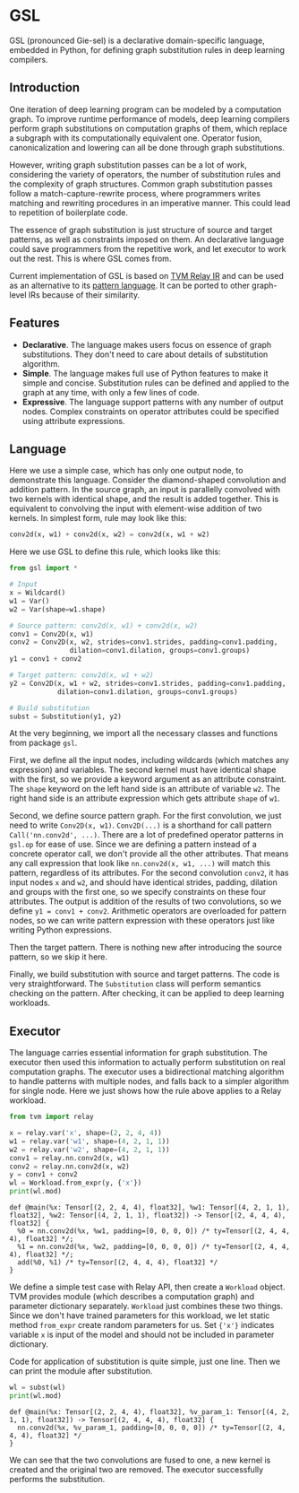 # GSL

GSL (pronounced Gie-sel) is a declarative domain-specific language, embedded in Python, for defining graph substitution rules in deep learning compilers. 

## Introduction

One iteration of deep learning program can be modeled by a computation graph. To improve runtime performance of models, deep learning compilers perform graph substitutions on computation graphs of them, which replace a subgraph with its computationally equivalent one. Operator fusion, canonicalization and lowering can all be done through graph substitutions. 

However, writing graph substitution passes can be a lot of work, considering the variety of operators, the number of substitution rules and the complexity of graph structures. Common graph substitution passes follow a match-capture-rewrite process, where programmers writes matching and rewriting procedures in an imperative manner. This could lead to repetition of boilerplate code. 

The essence of graph substitution is just structure of source and target patterns, as well as constraints imposed on them. An declarative language could save programmers from the repetitive work, and let executor to work out the rest. This is where GSL comes from.

Current implementation of GSL is based on [TVM Relay IR](https://tvm.apache.org/docs/dev/relay_intro.html) and can be used as an alternative to its [pattern language](https://tvm.apache.org/docs/langref/relay_pattern.html#pattern-language-design). It can be ported to other graph-level IRs because of their similarity. 

## Features

* **Declarative**. The language makes users focus on essence of graph substitutions. They don't need to care about details of substitution algorithm. 
* **Simple**. The language makes full use of Python features to make it simple and concise.  Substitution rules can be defined and applied to the graph at any time, with only a few lines of code. 
* **Expressive**. The language support patterns with any number of output nodes. Complex constraints on operator attributes could be specified using attribute expressions. 

## Language

Here we use a simple case, which has only one output node, to demonstrate this language. Consider the diamond-shaped convolution and addition pattern. In the source graph, an input is parallelly convolved with two kernels with identical shape, and the result is added together. This is equivalent to convolving the input with element-wise addition of two kernels. In simplest form, rule may look like this: 

```python
conv2d(x, w1) + conv2d(x, w2) = conv2d(x, w1 + w2)
```

Here we use GSL to define this rule, which looks like this: 

```python
from gsl import *

# Input
x = Wildcard()
w1 = Var()
w2 = Var(shape=w1.shape)

# Source pattern: conv2d(x, w1) + conv2d(x, w2)
conv1 = Conv2D(x, w1)
conv2 = Conv2D(x, w2, strides=conv1.strides, padding=conv1.padding,
               dilation=conv1.dilation, groups=conv1.groups)
y1 = conv1 + conv2

# Target pattern: conv2d(x, w1 + w2)
y2 = Conv2D(x, w1 + w2, strides=conv1.strides, padding=conv1.padding,
            dilation=conv1.dilation, groups=conv1.groups)

# Build substitution
subst = Substitution(y1, y2)
```

At the very beginning, we import all the necessary classes and functions from package `gsl`. 

First, we define all the input nodes, including wildcards (which matches any expression) and variables. The second kernel must have identical shape with the first, so we provide a keyword argument as an attribute constraint. The `shape` keyword on the left hand side is an attribute of variable `w2`. The right hand side is an attribute expression which gets attribute `shape` of `w1`.

Second, we define source pattern graph. For the first convolution, we just need to write `Conv2D(x, w1)`. `Conv2D(...)` is a shorthand for call pattern `Call('nn.conv2d', ...)`. There are a lot of predefined operator patterns in `gsl.op` for ease of use. Since we are defining a pattern instead of a concrete operator call, we don't provide all the other attributes. That means any call expression that look like `nn.conv2d(x, w1, ...)` will match this pattern, regardless of its attributes. For the second convolution `conv2`, it has input nodes `x` and `w2`, and should have identical strides, padding, dilation and groups with the first one, so we specify constraints on these four attributes. The output is addition of the results of two convolutions, so we define `y1 = conv1 + conv2`. Arithmetic operators are overloaded for pattern nodes, so we can write pattern expression with these operators just like writing Python expressions. 

Then the target pattern. There is nothing new after introducing the source pattern, so we skip it here.

Finally, we build substitution with source and target patterns. The code is very straightforward. The `Substitution` class will perform semantics checking on the pattern. After checking, it can be applied to deep learning workloads. 

## Executor

The language carries essential information for graph substitution. The executor then used this information to actually perform substitution on real computation graphs. The executor uses a bidirectional matching algorithm to handle patterns with multiple nodes, and falls back to a simpler algorithm for single node. Here we just shows how the rule above applies to a Relay workload. 

```python
from tvm import relay

x = relay.var('x', shape=(2, 2, 4, 4))
w1 = relay.var('w1', shape=(4, 2, 1, 1))
w2 = relay.var('w2', shape=(4, 2, 1, 1))
conv1 = relay.nn.conv2d(x, w1)
conv2 = relay.nn.conv2d(x, w2)
y = conv1 + conv2
wl = Workload.from_expr(y, {'x'})
print(wl.mod)
```

```
def @main(%x: Tensor[(2, 2, 4, 4), float32], %w1: Tensor[(4, 2, 1, 1), float32], %w2: Tensor[(4, 2, 1, 1), float32]) -> Tensor[(2, 4, 4, 4), float32] {
  %0 = nn.conv2d(%x, %w1, padding=[0, 0, 0, 0]) /* ty=Tensor[(2, 4, 4, 4), float32] */;
  %1 = nn.conv2d(%x, %w2, padding=[0, 0, 0, 0]) /* ty=Tensor[(2, 4, 4, 4), float32] */;
  add(%0, %1) /* ty=Tensor[(2, 4, 4, 4), float32] */
}
```

We define a simple test case with Relay API, then create a `Workload` object. TVM provides module (which describes a computation graph) and parameter dictionary separately. `Workload` just combines these two things. Since we don't have trained parameters for this workload, we let static method `from_expr` create random parameters for us.  Set `{'x'}` indicates variable `x` is input of the model and should not be included in parameter dictionary. 

Code for application of substitution is quite simple, just one line. Then we can print the module after substitution.

```python
wl = subst(wl)
print(wl.mod)
```

```
def @main(%x: Tensor[(2, 2, 4, 4), float32], %v_param_1: Tensor[(4, 2, 1, 1), float32]) -> Tensor[(2, 4, 4, 4), float32] {
  nn.conv2d(%x, %v_param_1, padding=[0, 0, 0, 0]) /* ty=Tensor[(2, 4, 4, 4), float32] */
}
```

We can see that the two convolutions are fused to one, a new kernel is created and the original two are removed. The executor successfully performs the substitution. 
